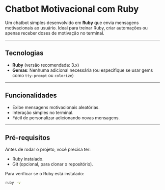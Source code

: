 # Chatbot Motivacional com Ruby

Um chatbot simples desenvolvido em **Ruby** que envia mensagens motivacionais ao usuário. Ideal para treinar Ruby, criar automações ou apenas receber doses de motivação no terminal.

---

## Tecnologias

- **Ruby** (versão recomendada: 3.x)  
- **Gemas**: Nenhuma adicional necessária (ou especifique se usar gems como `tty-prompt` ou `colorize`)  

---

## Funcionalidades

- Exibe mensagens motivacionais aleatórias.  
- Interação simples no terminal.  
- Fácil de personalizar adicionando novas mensagens.  

---

## Pré-requisitos

Antes de rodar o projeto, você precisa ter:

- Ruby instalado.  
- Git (opcional, para clonar o repositório).  

Para verificar se o Ruby está instalado:

```bash
ruby -v
